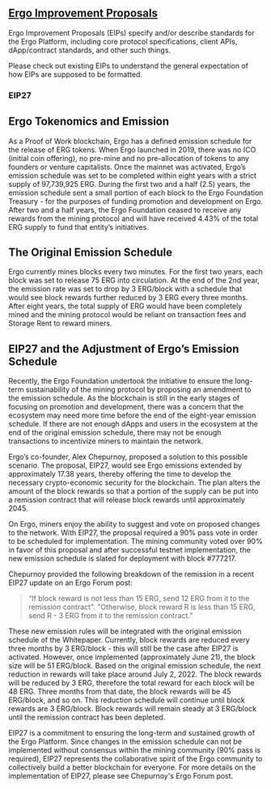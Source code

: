 ## [Ergo Improvement Proposals](https://github.com/ergoplatform/eips)

Ergo Improvement Proposals (EIPs) specify and/or describe standards for the Ergo Platform, including core protocol specifications, client APIs, dApp/contract standards, and other such things.

Please check out existing EIPs to understand the general expectation of how EIPs are supposed to be formatted.


### EIP27

## Ergo Tokenomics and Emission
As a Proof of Work blockchain, Ergo has a defined emission schedule for the release of ERG tokens. When Ergo launched in 2019, there was no ICO (initial coin offering), no pre-mine and no pre-allocation of tokens to any founders or venture capitalists. Once the mainnet was activated, Ergo’s emission schedule was set to be completed within eight years with a strict supply of 97,739,925 ERG. During the first two and a half (2.5) years, the emission schedule sent a small portion of each block to the Ergo Foundation Treasury - for the purposes of funding promotion and development on Ergo. After two and a half years, the Ergo Foundation ceased to receive any rewards from the mining protocol and will have received 4.43% of the total ERG supply to fund that entity’s initiatives.

## The Original Emission Schedule
Ergo currently mines blocks every two minutes. For the first two years, each block was set to release 75 ERG into circulation. At the end of the 2nd year, the emission rate was set to drop by 3 ERG/block with a schedule that would see block rewards further reduced by 3 ERG every three months. After eight years, the total supply of ERG would have been completely mined and the mining protocol would be reliant on transaction fees and Storage Rent to reward miners.

## EIP27 and the Adjustment of Ergo’s Emission Schedule
Recently, the Ergo Foundation undertook the initiative to ensure the long-term sustainability of the mining protocol by proposing an amendment to the emission schedule. As the blockchain is still in the early stages of focusing on promotion and development, there was a concern that the ecosystem may need more time before the end of the eight-year emission schedule. If there are not enough dApps and users in the ecosystem at the end of the original emission schedule, there may not be enough transactions to incentivize miners to maintain the network.

Ergo’s co-founder, Alex Chepurnoy, proposed a solution to this possible scenario. The proposal, EIP27, would see Ergo emissions extended by approximately 17.38 years, thereby offering the time to develop the necessary crypto-economic security for the blockchain. The plan alters the amount of the block rewards so that a portion of the supply can be put into a remission contract that will release block rewards until approximately 2045.

On Ergo, miners enjoy the ability to suggest and vote on proposed changes to the network. With EIP27, the proposal required a 90% pass vote in order to be scheduled for implementation. The mining community voted over 90% in favor of this proposal and after successful testnet implementation, the new emission schedule is slated for deployment with block #777217.

Chepurnoy provided the following breakdown of the remission in a recent EIP27 update on an Ergo Forum post:

> “If block reward is not less than 15 ERG, send 12 ERG from it to the remission contract".
> "Otherwise, block reward R is less than 15 ERG, send R - 3 ERG from it to the remission contract.”

These new emission rules will be integrated with the original emission schedule of the Whitepaper. Currently, block rewards are reduced every three months by 3 ERG/block - this will still be the case after EIP27 is activated. However, once implemented (approximately June 21), the block size will be 51 ERG/block. Based on the original emission schedule, the next reduction in rewards will take place around July 2, 2022. The block rewards will be reduced by 3 ERG, therefore the total reward for each block will be 48 ERG. Three months from that date, the block rewards will be 45 ERG/block, and so on. This reduction schedule will continue until block rewards are 3 ERG/block. Block rewards will remain steady at 3 ERG/block until the remission contract has been depleted.

EIP27 is a commitment to ensuring the long-term and sustained growth of the Ergo Platform. Since changes in the emission schedule can not be implemented without consensus within the mining community (90% pass is required), EIP27 represents the collaborative spirit of the Ergo community to collectively build a better blockchain for everyone. For more details on the implementation of EIP27, please see Chepurnoy's Ergo Forum post.


